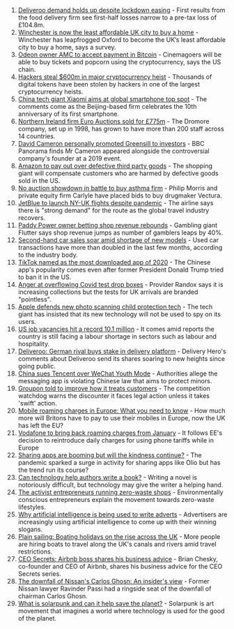 1. [Deliveroo demand holds up despite lockdown easing](https://www.bbc.co.uk/news/business-58169570) - First results from the food delivery firm see first-half losses narrow to a pre-tax loss of £104.8m.
2. [Winchester is now the least affordable UK city to buy a home](https://www.bbc.co.uk/news/business-58162371) - Winchester has leapfrogged Oxford to become the UK’s least affordable city to buy a home, says a survey.
3. [Odeon owner AMC to accept payment in Bitcoin](https://www.bbc.co.uk/news/business-58163914) - Cinemagoers will be able to buy tickets and popcorn using the cryptocurrency, says the US chain.
4. [Hackers steal $600m in major cryptocurrency heist](https://www.bbc.co.uk/news/business-58163917) - Thousands of digital tokens have been stolen by hackers in one of the largest cryptocurrency heists.
5. [China tech giant Xiaomi aims at global smartphone top spot](https://www.bbc.co.uk/news/business-58168547) - The comments come as the Beijing-based firm celebrates the 10th anniversary of its first smartphone.
6. [Northern Ireland firm Euro Auctions sold for £775m](https://www.bbc.co.uk/news/uk-northern-ireland-58152835) - The Dromore company, set up in 1998, has grown to have more than 200 staff across 14 countries.
7. [David Cameron personally promoted Greensill to investors](https://www.bbc.co.uk/news/business-58160208) - BBC Panorama finds Mr Cameron appeared alongside the controversial company's founder at a 2019 event.
8. [Amazon to pay out over defective third party goods](https://www.bbc.co.uk/news/business-58163915) - The shopping giant will compensate customers who are harmed by defective goods sold in the US.
9. [No auction showdown in battle to buy asthma firm](https://www.bbc.co.uk/news/business-58156122) - Philip Morris and private equity firm Carlyle have placed bids to buy drugmaker Vectura.
10. [JetBlue to launch NY-UK flights despite pandemic](https://www.bbc.co.uk/news/business-58156118) - The airline says there is "strong demand" for the route as the global travel industry recovers.
11. [Paddy Power owner betting shop revenue rebounds](https://www.bbc.co.uk/news/business-58156250) - Gambling giant Flutter says shop revenue jumps as number of gamblers leaps by 40%.
12. [Second-hand car sales soar amid shortage of new models](https://www.bbc.co.uk/news/business-58150025) - Used car transactions have more than doubled in the last few months, according to the industry body.
13. [TikTok named as the most downloaded app of 2020](https://www.bbc.co.uk/news/business-58155103) - The Chinese app's popularity comes even after former President Donald Trump tried to ban it in the US.
14. [Anger at overflowing Covid test drop boxes](https://www.bbc.co.uk/news/business-58149951) - Provider Randox says it is increasing collections but the tests for UK arrivals are branded "pointless".
15. [Apple defends new photo scanning child protection tech](https://www.bbc.co.uk/news/technology-58145943) - The tech giant has insisted that its new technology will not be used to spy on its users.
16. [US job vacancies hit a record 10.1 million](https://www.bbc.co.uk/news/business-58154046) - It comes amid reports the country is still facing a labour shortage in sectors such as labour and hospitality.
17. [Deliveroo: German rival buys stake in delivery platform](https://www.bbc.co.uk/news/business-58145640) - Delivery Hero's comments about Deliveroo send its shares soaring to new heights since going public.
18. [China sues Tencent over WeChat Youth Mode](https://www.bbc.co.uk/news/technology-58145808) - Authorities allege the messaging app is violating Chinese law that aims to protect minors.
19. [Groupon told to improve how it treats customers](https://www.bbc.co.uk/news/business-58145635) - The competition watchdog warns the discounter it faces legal action unless it takes 'swift' action.
20. [Mobile roaming charges in Europe: What you need to know](https://www.bbc.co.uk/news/business-45064268) - How much more will Britons have to pay to use their mobiles in Europe, now the UK has left the EU?
21. [Vodafone to bring back roaming charges from January](https://www.bbc.co.uk/news/technology-58146039) - It follows EE's decision to reintroduce daily charges for using phone tariffs while in Europe
22. [Sharing apps are booming but will the kindness continue?](https://www.bbc.co.uk/news/business-57981598) - The pandemic sparked a surge in activity for sharing apps like Olio but has the trend run its course?
23. [Can technology help authors write a book?](https://www.bbc.co.uk/news/business-58098481) - Writing a novel is notoriously difficult, but technology may give the writer a helping hand.
24. [The activist entrepreneurs running zero-waste shops](https://www.bbc.co.uk/news/business-57920754) - Environmentally conscious entrepreneurs explain the movement towards zero-waste lifestyles.
25. [Why artificial intelligence is being used to write adverts](https://www.bbc.co.uk/news/business-57781557) - Advertisers are increasingly using artificial intelligence to come up with their winning slogans.
26. [Plain sailing: Boating holidays on the rise across the UK](https://www.bbc.co.uk/news/business-58069855) - More people are hiring boats to travel along the UK's canals and rivers amid travel restrictions.
27. [CEO Secrets: Airbnb boss shares his business advice](https://www.bbc.co.uk/news/business-58025562) - Brian Chesky, co-founder and CEO of Airbnb, shares his business advice for the CEO Secrets series.
28. [The downfall of Nissan's Carlos Ghosn: An insider's view](https://www.bbc.co.uk/news/business-58070929) - Former Nissan lawyer Ravinder Passi had a ringside seat of the downfall of chairman Carlos Ghosn.
29. [What is solarpunk and can it help save the planet?](https://www.bbc.co.uk/news/business-57761297) - Solarpunk is art movement that imagines a world where technology is used for the good of the planet.
